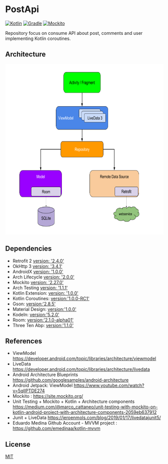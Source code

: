 # PostApi

[![Kotlin](https://img.shields.io/badge/kotlin-1.3.30-blue.svg)](http://kotlinlang.org) [![Gradle](https://img.shields.io/badge/gradle-3.3.2-%2366DCB8.svg)](https://developer.android.com/studio/releases/gradle-plugin) [![Mockito](https://img.shields.io/badge/mockito-2.27.0-orange.svg)](https://site.mockito.org/)

Repository focus on consume API about post, comments and user implementing Kotlin coroutines.

## Architecture
<img src="assets/mvvm-architecture.png" height="540">

## Dependencies

- Retrofit 2 [version: '2.4.0'](https://square.github.io/retrofit/)
- OkHttp 3 [version: '3.4.1'](https://square.github.io/okhttp/)
- AndroidX [version: '1.0.0'](https://mvnrepository.com/artifact/androidx)
- Arch Lifecycle [version: '2.0.0'](https://developer.android.com/jetpack/androidx/releases/lifecycle)
- Mockito [version: '2.27.0'](https://site.mockito.org/)
- Arch Testing [version: '1.1.1'](https://mvnrepository.com/artifact/android.arch.core/core-testing?repo=google)
- Kotlin Extension: [version: '1.0.0'](https://android.github.io/android-ktx/core-ktx/)
- Kotlin Coroutines: [version:'1.0.0-RC1'](https://github.com/Kotlin/kotlinx.coroutines)
- Gson: [version:'2.8.5'](https://github.com/google/gson)
- Material Design: [version:'1.0.0'](https://github.com/material-components)
- KodeIn: [version:'5.2.0'](https://github.com/Kodein-Framework/Kodein-DI)
- Room: [version:'2.1.0-alpha01'](https://github.com/rom-rb/rom)
- Three Ten Abp: [version:'1.1.0'](https://github.com/JakeWharton/ThreeTenABP)

## References

- ViewModel https://developer.android.com/topic/libraries/architecture/viewmodel
- LiveData https://developer.android.com/topic/libraries/architecture/livedata
- Android Architecture Blueprints https://github.com/googlesamples/android-architecture
- Android Jetpack: ViewModel https://www.youtube.com/watch?v=5qlIPTDE274
- Mockito : https://site.mockito.org/
- Unit Testing + Mockito + Kotlin + Architecture components https://medium.com/@marco_cattaneo/unit-testing-with-mockito-on-kotlin-android-project-with-architecture-components-2059eb637912
- Junit + LiveData https://jeroenmols.com/blog/2019/01/17/livedatajunit5/
- Eduardo Medina Github Account - MVVM project : https://github.com/emedinaa/kotlin-mvvm

## License
[MIT](https://choosealicense.com/licenses/mit/)
